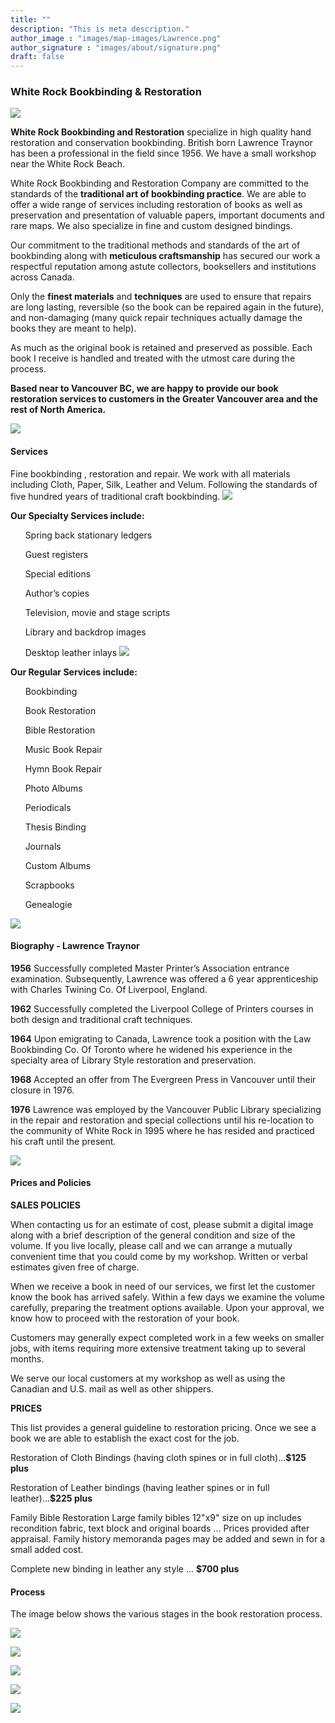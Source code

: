 ```yaml
---
title: ""
description: "This is meta description."
author_image : "images/map-images/Lawrence.png"
author_signature : "images/about/signature.png"
draft: false
---
```



### White Rock Bookbinding & Restoration
![](/spacer.png)


**White Rock Bookbinding and Restoration** specialize in high quality hand restoration and conservation bookbinding. British born Lawrence Traynor has been a professional in the field since 1956. We have a small workshop near the White Rock Beach.

White Rock Bookbinding and Restoration Company are committed to the standards of the **traditional art of bookbinding practice**. We are able to offer a wide range of services including restoration of books as well as preservation and presentation of valuable papers, important documents and rare maps. We also specialize in fine and custom designed bindings.

Our commitment to the traditional methods and standards of the art of bookbinding along with **meticulous craftsmanship** has secured our work a respectful reputation among astute collectors, booksellers and institutions across Canada.


Only the **finest materials** and **techniques** are used to ensure that repairs are long lasting, reversible (so the book can be repaired again in the future), and non-damaging (many quick repair techniques actually damage the books they are meant to help).


As much as the original book is retained and preserved as possible. Each book I receive is handled and treated with the utmost care during the process.  


**Based near to Vancouver BC, we are happy to provide our book restoration services to customers in the Greater Vancouver area and the rest of North America.**

![](/spacer.png)


#### Services

Fine bookbinding , restoration and repair. We work with all materials including Cloth, Paper, Silk, Leather and Velum. Following the standards of five hundred years of traditional craft bookbinding.
![](/spacer.png)


**Our Specialty Services include:**


&nbsp;&nbsp;&nbsp;&nbsp;&nbsp;&nbsp;Spring back stationary ledgers

&nbsp;&nbsp;&nbsp;&nbsp;&nbsp;&nbsp;Guest registers

&nbsp;&nbsp;&nbsp;&nbsp;&nbsp;&nbsp;Special editions

&nbsp;&nbsp;&nbsp;&nbsp;&nbsp;&nbsp;Author’s copies

&nbsp;&nbsp;&nbsp;&nbsp;&nbsp;&nbsp;Television, movie and stage scripts

&nbsp;&nbsp;&nbsp;&nbsp;&nbsp;&nbsp;Library and backdrop images

&nbsp;&nbsp;&nbsp;&nbsp;&nbsp;&nbsp;Desktop leather inlays
![](/spacer.png)

**Our Regular Services include:**


&nbsp;&nbsp;&nbsp;&nbsp;&nbsp;&nbsp;Bookbinding

&nbsp;&nbsp;&nbsp;&nbsp;&nbsp;&nbsp;Book Restoration

&nbsp;&nbsp;&nbsp;&nbsp;&nbsp;&nbsp;Bible Restoration

&nbsp;&nbsp;&nbsp;&nbsp;&nbsp;&nbsp;Music Book Repair

&nbsp;&nbsp;&nbsp;&nbsp;&nbsp;&nbsp;Hymn Book Repair

&nbsp;&nbsp;&nbsp;&nbsp;&nbsp;&nbsp;Photo Albums

&nbsp;&nbsp;&nbsp;&nbsp;&nbsp;&nbsp;Periodicals

&nbsp;&nbsp;&nbsp;&nbsp;&nbsp;&nbsp;Thesis Binding

&nbsp;&nbsp;&nbsp;&nbsp;&nbsp;&nbsp;Journals

&nbsp;&nbsp;&nbsp;&nbsp;&nbsp;&nbsp;Custom Albums

&nbsp;&nbsp;&nbsp;&nbsp;&nbsp;&nbsp;Scrapbooks

&nbsp;&nbsp;&nbsp;&nbsp;&nbsp;&nbsp;Genealogie


![](/spacer.png)

#### Biography - Lawrence Traynor

**1956**  Successfully completed Master Printer’s Association entrance examination. Subsequently, Lawrence was offered a 6 year apprenticeship with Charles Twining Co. Of Liverpool, England.


**1962**  Successfully completed the Liverpool College of Printers courses in both design and traditional craft techniques.


**1964**  Upon emigrating to Canada, Lawrence took a position with the Law Bookbinding Co. Of Toronto where he widened his experience in the specialty area of Library Style restoration and preservation. 


**1968**  Accepted an offer from The Evergreen Press in Vancouver until their closure in 1976. 


**1976**  Lawrence was employed by the Vancouver Public Library specializing in the repair and restoration and special collections until his re-location to the community of White Rock in 1995 where he has resided and practiced his craft until the present.

![](/spacer.png)

#### Prices and Policies

**SALES POLICIES**


When contacting us for an estimate of cost, please submit a digital image along with a brief description of the general condition and size of the volume. If you live locally, please call and we can arrange a mutually convenient time that you could come by my workshop. Written or verbal estimates given free of charge.


When we receive a book in need of our services, we first let the customer know the book has arrived safely. Within a few days we examine the volume carefully, preparing the treatment options available. Upon your approval, we know how to proceed with the restoration of your book. 


Customers may generally expect completed work in a few weeks on smaller jobs, with items requiring more extensive treatment taking up to several months. 


We serve our local customers at my workshop as well as using the Canadian and U.S. mail as well as other shippers.


**PRICES**


This list provides a general guideline to restoration pricing. Once we see a book we are able to establish the exact cost for the job.


Restoration of Cloth Bindings (having cloth spines or in full cloth)...**$125 plus**


Restoration of Leather bindings (having leather spines or in full leather)...**$225 plus**


Family Bible Restoration  Large family bibles 12"x9" size on up includes recondition fabric, text block and original boards ... Prices provided after appraisal. Family history memoranda pages may be added and sewn in for a small added cost.


Complete new binding in leather any style ... **$700 plus**

#### Process

The image below shows the various stages in the book restoration process.


![](/spacer.png)  

![](/process-montage.png)  


![](/spacer.png)

![](/spacer.png)

![](/spacer.png)